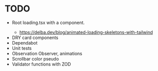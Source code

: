 # TODO

- Root loading.tsx with a <Skeleton> component.
  - https://delba.dev/blog/animated-loading-skeletons-with-tailwind
- DRY card components
- Dependabot
- Unit tests
- Observation Observer, animations
- Scrollbar color pseudo
- Validator functions with ZOD
